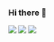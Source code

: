 ### Hi there 👋
<img src="https://github-readme-stats.vercel.app/api?username=aman-rkl&show_icons=true&count_private=true&theme=radical ">
<img  src="https://github-readme-stats.vercel.app/api/top-langs/?username=aman-rkl&theme=dark&hide_langs_below=1" />
<img src="https://visitor-badge.glitch.me/badge?page_id=aman-rkl.visitor-badge"/>
<!--
**Aman-rkl/Aman-rkl** is a ✨ _special_ ✨ repository because its `README.md` (this file) appears on your GitHub profile.

Here are some ideas to get you started:

- 🔭 I’m currently working on ...
- 🌱 I’m currently learning ...
- 👯 I’m looking to collaborate on ...
- 🤔 I’m looking for help with ...
- 💬 Ask me about ...
- 📫 How to reach me: ...
- 😄 Pronouns: ...
- ⚡ Fun fact: ...
-->
